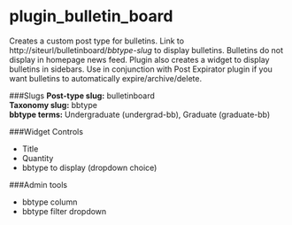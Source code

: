 plugin_bulletin_board
=====================

Creates a custom post type for bulletins.  Link to http://siteurl/bulletinboard/*bbtype-slug* to display bulletins.  Bulletins do not display in homepage news feed. Plugin also creates a widget to display bulletins in sidebars.  Use in conjunction with Post Expirator plugin if you want bulletins to automatically expire/archive/delete.  

###Slugs
**Post-type slug:** bulletinboard  
**Taxonomy slug:** bbtype  
**bbtype terms:**  Undergraduate (undergrad-bb), Graduate (graduate-bb)

###Widget Controls
*	Title
*	Quantity
*	bbtype to display (dropdown choice)

###Admin tools
*	bbtype column
*	bbtype filter dropdown